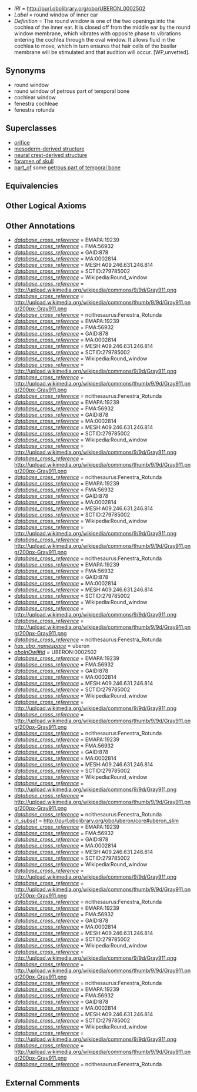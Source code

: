  * *IRI* = http://purl.obolibrary.org/obo/UBERON_0002502
 * *Label* = round window of inner ear
 * *Definition* = The round window is one of the two openings into the cochlea of the inner ear. It is closed off from the middle ear by the round window membrane, which vibrates with opposite phase to vibrations entering the cochlea through the oval window. It allows fluid in the cochlea to move, which in turn ensures that hair cells of the basilar membrane will be stimulated and that audition will occur. [WP,unvetted].

## Synonyms

 * round window
 * round window of petrous part of temporal bone
 * cochlear window
 * fenestra cochleae
 * fenestra rotunda

## Superclasses

 * [orifice](../../UBERON/61/UBERON_0000161.md)
 * [mesoderm-derived structure](../../UBERON/20/UBERON_0004120.md)
 * [neural crest-derived structure](../../UBERON/13/UBERON_0010313.md)
 * [foramen of skull](../../UBERON/85/UBERON_0013685.md)
 * [part_of](../../BFO/50/BFO_0000050.md) some [petrous part of temporal bone](../../UBERON/94/UBERON_0001694.md)

## Equivalencies


## Other Logical Axioms


## Other Annotations

 * *[database_cross_reference](../../ef/oboInOwl#hasDbXref.md)* = EMAPA:19239
 * *[database_cross_reference](../../ef/oboInOwl#hasDbXref.md)* = FMA:56932
 * *[database_cross_reference](../../ef/oboInOwl#hasDbXref.md)* = GAID:878
 * *[database_cross_reference](../../ef/oboInOwl#hasDbXref.md)* = MA:0002814
 * *[database_cross_reference](../../ef/oboInOwl#hasDbXref.md)* = MESH:A09.246.631.246.814
 * *[database_cross_reference](../../ef/oboInOwl#hasDbXref.md)* = SCTID:279785002
 * *[database_cross_reference](../../ef/oboInOwl#hasDbXref.md)* = Wikipedia:Round_window
 * *[database_cross_reference](../../ef/oboInOwl#hasDbXref.md)* = http://upload.wikimedia.org/wikipedia/commons/9/9d/Gray911.png
 * *[database_cross_reference](../../ef/oboInOwl#hasDbXref.md)* = http://upload.wikimedia.org/wikipedia/commons/thumb/9/9d/Gray911.png/200px-Gray911.png
 * *[database_cross_reference](../../ef/oboInOwl#hasDbXref.md)* = ncithesaurus:Fenestra_Rotunda
 * *[database_cross_reference](../../ef/oboInOwl#hasDbXref.md)* = EMAPA:19239
 * *[database_cross_reference](../../ef/oboInOwl#hasDbXref.md)* = FMA:56932
 * *[database_cross_reference](../../ef/oboInOwl#hasDbXref.md)* = GAID:878
 * *[database_cross_reference](../../ef/oboInOwl#hasDbXref.md)* = MA:0002814
 * *[database_cross_reference](../../ef/oboInOwl#hasDbXref.md)* = MESH:A09.246.631.246.814
 * *[database_cross_reference](../../ef/oboInOwl#hasDbXref.md)* = SCTID:279785002
 * *[database_cross_reference](../../ef/oboInOwl#hasDbXref.md)* = Wikipedia:Round_window
 * *[database_cross_reference](../../ef/oboInOwl#hasDbXref.md)* = http://upload.wikimedia.org/wikipedia/commons/9/9d/Gray911.png
 * *[database_cross_reference](../../ef/oboInOwl#hasDbXref.md)* = http://upload.wikimedia.org/wikipedia/commons/thumb/9/9d/Gray911.png/200px-Gray911.png
 * *[database_cross_reference](../../ef/oboInOwl#hasDbXref.md)* = ncithesaurus:Fenestra_Rotunda
 * *[database_cross_reference](../../ef/oboInOwl#hasDbXref.md)* = EMAPA:19239
 * *[database_cross_reference](../../ef/oboInOwl#hasDbXref.md)* = FMA:56932
 * *[database_cross_reference](../../ef/oboInOwl#hasDbXref.md)* = GAID:878
 * *[database_cross_reference](../../ef/oboInOwl#hasDbXref.md)* = MA:0002814
 * *[database_cross_reference](../../ef/oboInOwl#hasDbXref.md)* = MESH:A09.246.631.246.814
 * *[database_cross_reference](../../ef/oboInOwl#hasDbXref.md)* = SCTID:279785002
 * *[database_cross_reference](../../ef/oboInOwl#hasDbXref.md)* = Wikipedia:Round_window
 * *[database_cross_reference](../../ef/oboInOwl#hasDbXref.md)* = http://upload.wikimedia.org/wikipedia/commons/9/9d/Gray911.png
 * *[database_cross_reference](../../ef/oboInOwl#hasDbXref.md)* = http://upload.wikimedia.org/wikipedia/commons/thumb/9/9d/Gray911.png/200px-Gray911.png
 * *[database_cross_reference](../../ef/oboInOwl#hasDbXref.md)* = ncithesaurus:Fenestra_Rotunda
 * *[database_cross_reference](../../ef/oboInOwl#hasDbXref.md)* = EMAPA:19239
 * *[database_cross_reference](../../ef/oboInOwl#hasDbXref.md)* = FMA:56932
 * *[database_cross_reference](../../ef/oboInOwl#hasDbXref.md)* = GAID:878
 * *[database_cross_reference](../../ef/oboInOwl#hasDbXref.md)* = MA:0002814
 * *[database_cross_reference](../../ef/oboInOwl#hasDbXref.md)* = MESH:A09.246.631.246.814
 * *[database_cross_reference](../../ef/oboInOwl#hasDbXref.md)* = SCTID:279785002
 * *[database_cross_reference](../../ef/oboInOwl#hasDbXref.md)* = Wikipedia:Round_window
 * *[database_cross_reference](../../ef/oboInOwl#hasDbXref.md)* = http://upload.wikimedia.org/wikipedia/commons/9/9d/Gray911.png
 * *[database_cross_reference](../../ef/oboInOwl#hasDbXref.md)* = http://upload.wikimedia.org/wikipedia/commons/thumb/9/9d/Gray911.png/200px-Gray911.png
 * *[database_cross_reference](../../ef/oboInOwl#hasDbXref.md)* = ncithesaurus:Fenestra_Rotunda
 * *[database_cross_reference](../../ef/oboInOwl#hasDbXref.md)* = EMAPA:19239
 * *[database_cross_reference](../../ef/oboInOwl#hasDbXref.md)* = FMA:56932
 * *[database_cross_reference](../../ef/oboInOwl#hasDbXref.md)* = GAID:878
 * *[database_cross_reference](../../ef/oboInOwl#hasDbXref.md)* = MA:0002814
 * *[database_cross_reference](../../ef/oboInOwl#hasDbXref.md)* = MESH:A09.246.631.246.814
 * *[database_cross_reference](../../ef/oboInOwl#hasDbXref.md)* = SCTID:279785002
 * *[database_cross_reference](../../ef/oboInOwl#hasDbXref.md)* = Wikipedia:Round_window
 * *[database_cross_reference](../../ef/oboInOwl#hasDbXref.md)* = http://upload.wikimedia.org/wikipedia/commons/9/9d/Gray911.png
 * *[database_cross_reference](../../ef/oboInOwl#hasDbXref.md)* = http://upload.wikimedia.org/wikipedia/commons/thumb/9/9d/Gray911.png/200px-Gray911.png
 * *[database_cross_reference](../../ef/oboInOwl#hasDbXref.md)* = ncithesaurus:Fenestra_Rotunda
 * *[has_obo_namespace](../../ce/oboInOwl#hasOBONamespace.md)* = uberon
 * *[oboInOwl#id](../../id/oboInOwl#id.md)* = UBERON:0002502
 * *[database_cross_reference](../../ef/oboInOwl#hasDbXref.md)* = EMAPA:19239
 * *[database_cross_reference](../../ef/oboInOwl#hasDbXref.md)* = FMA:56932
 * *[database_cross_reference](../../ef/oboInOwl#hasDbXref.md)* = GAID:878
 * *[database_cross_reference](../../ef/oboInOwl#hasDbXref.md)* = MA:0002814
 * *[database_cross_reference](../../ef/oboInOwl#hasDbXref.md)* = MESH:A09.246.631.246.814
 * *[database_cross_reference](../../ef/oboInOwl#hasDbXref.md)* = SCTID:279785002
 * *[database_cross_reference](../../ef/oboInOwl#hasDbXref.md)* = Wikipedia:Round_window
 * *[database_cross_reference](../../ef/oboInOwl#hasDbXref.md)* = http://upload.wikimedia.org/wikipedia/commons/9/9d/Gray911.png
 * *[database_cross_reference](../../ef/oboInOwl#hasDbXref.md)* = http://upload.wikimedia.org/wikipedia/commons/thumb/9/9d/Gray911.png/200px-Gray911.png
 * *[database_cross_reference](../../ef/oboInOwl#hasDbXref.md)* = ncithesaurus:Fenestra_Rotunda
 * *[database_cross_reference](../../ef/oboInOwl#hasDbXref.md)* = EMAPA:19239
 * *[database_cross_reference](../../ef/oboInOwl#hasDbXref.md)* = FMA:56932
 * *[database_cross_reference](../../ef/oboInOwl#hasDbXref.md)* = GAID:878
 * *[database_cross_reference](../../ef/oboInOwl#hasDbXref.md)* = MA:0002814
 * *[database_cross_reference](../../ef/oboInOwl#hasDbXref.md)* = MESH:A09.246.631.246.814
 * *[database_cross_reference](../../ef/oboInOwl#hasDbXref.md)* = SCTID:279785002
 * *[database_cross_reference](../../ef/oboInOwl#hasDbXref.md)* = Wikipedia:Round_window
 * *[database_cross_reference](../../ef/oboInOwl#hasDbXref.md)* = http://upload.wikimedia.org/wikipedia/commons/9/9d/Gray911.png
 * *[database_cross_reference](../../ef/oboInOwl#hasDbXref.md)* = http://upload.wikimedia.org/wikipedia/commons/thumb/9/9d/Gray911.png/200px-Gray911.png
 * *[database_cross_reference](../../ef/oboInOwl#hasDbXref.md)* = ncithesaurus:Fenestra_Rotunda
 * *[in_subset](../../et/oboInOwl#inSubset.md)* = http://purl.obolibrary.org/obo/uberon/core#uberon_slim
 * *[database_cross_reference](../../ef/oboInOwl#hasDbXref.md)* = EMAPA:19239
 * *[database_cross_reference](../../ef/oboInOwl#hasDbXref.md)* = FMA:56932
 * *[database_cross_reference](../../ef/oboInOwl#hasDbXref.md)* = GAID:878
 * *[database_cross_reference](../../ef/oboInOwl#hasDbXref.md)* = MA:0002814
 * *[database_cross_reference](../../ef/oboInOwl#hasDbXref.md)* = MESH:A09.246.631.246.814
 * *[database_cross_reference](../../ef/oboInOwl#hasDbXref.md)* = SCTID:279785002
 * *[database_cross_reference](../../ef/oboInOwl#hasDbXref.md)* = Wikipedia:Round_window
 * *[database_cross_reference](../../ef/oboInOwl#hasDbXref.md)* = http://upload.wikimedia.org/wikipedia/commons/9/9d/Gray911.png
 * *[database_cross_reference](../../ef/oboInOwl#hasDbXref.md)* = http://upload.wikimedia.org/wikipedia/commons/thumb/9/9d/Gray911.png/200px-Gray911.png
 * *[database_cross_reference](../../ef/oboInOwl#hasDbXref.md)* = ncithesaurus:Fenestra_Rotunda
 * *[database_cross_reference](../../ef/oboInOwl#hasDbXref.md)* = EMAPA:19239
 * *[database_cross_reference](../../ef/oboInOwl#hasDbXref.md)* = FMA:56932
 * *[database_cross_reference](../../ef/oboInOwl#hasDbXref.md)* = GAID:878
 * *[database_cross_reference](../../ef/oboInOwl#hasDbXref.md)* = MA:0002814
 * *[database_cross_reference](../../ef/oboInOwl#hasDbXref.md)* = MESH:A09.246.631.246.814
 * *[database_cross_reference](../../ef/oboInOwl#hasDbXref.md)* = SCTID:279785002
 * *[database_cross_reference](../../ef/oboInOwl#hasDbXref.md)* = Wikipedia:Round_window
 * *[database_cross_reference](../../ef/oboInOwl#hasDbXref.md)* = http://upload.wikimedia.org/wikipedia/commons/9/9d/Gray911.png
 * *[database_cross_reference](../../ef/oboInOwl#hasDbXref.md)* = http://upload.wikimedia.org/wikipedia/commons/thumb/9/9d/Gray911.png/200px-Gray911.png
 * *[database_cross_reference](../../ef/oboInOwl#hasDbXref.md)* = ncithesaurus:Fenestra_Rotunda
 * *[database_cross_reference](../../ef/oboInOwl#hasDbXref.md)* = EMAPA:19239
 * *[database_cross_reference](../../ef/oboInOwl#hasDbXref.md)* = FMA:56932
 * *[database_cross_reference](../../ef/oboInOwl#hasDbXref.md)* = GAID:878
 * *[database_cross_reference](../../ef/oboInOwl#hasDbXref.md)* = MA:0002814
 * *[database_cross_reference](../../ef/oboInOwl#hasDbXref.md)* = MESH:A09.246.631.246.814
 * *[database_cross_reference](../../ef/oboInOwl#hasDbXref.md)* = SCTID:279785002
 * *[database_cross_reference](../../ef/oboInOwl#hasDbXref.md)* = Wikipedia:Round_window
 * *[database_cross_reference](../../ef/oboInOwl#hasDbXref.md)* = http://upload.wikimedia.org/wikipedia/commons/9/9d/Gray911.png
 * *[database_cross_reference](../../ef/oboInOwl#hasDbXref.md)* = http://upload.wikimedia.org/wikipedia/commons/thumb/9/9d/Gray911.png/200px-Gray911.png
 * *[database_cross_reference](../../ef/oboInOwl#hasDbXref.md)* = ncithesaurus:Fenestra_Rotunda

## External Comments

